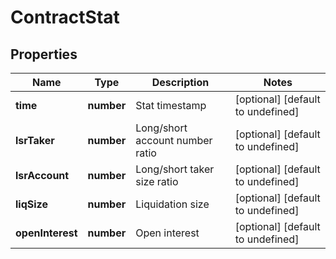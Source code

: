 # ContractStat

## Properties

Name | Type | Description | Notes
------------ | ------------- | ------------- | -------------
**time** | **number** | Stat timestamp | [optional] [default to undefined]
**lsrTaker** | **number** | Long/short account number ratio | [optional] [default to undefined]
**lsrAccount** | **number** | Long/short taker size ratio | [optional] [default to undefined]
**liqSize** | **number** | Liquidation size | [optional] [default to undefined]
**openInterest** | **number** | Open interest | [optional] [default to undefined]

